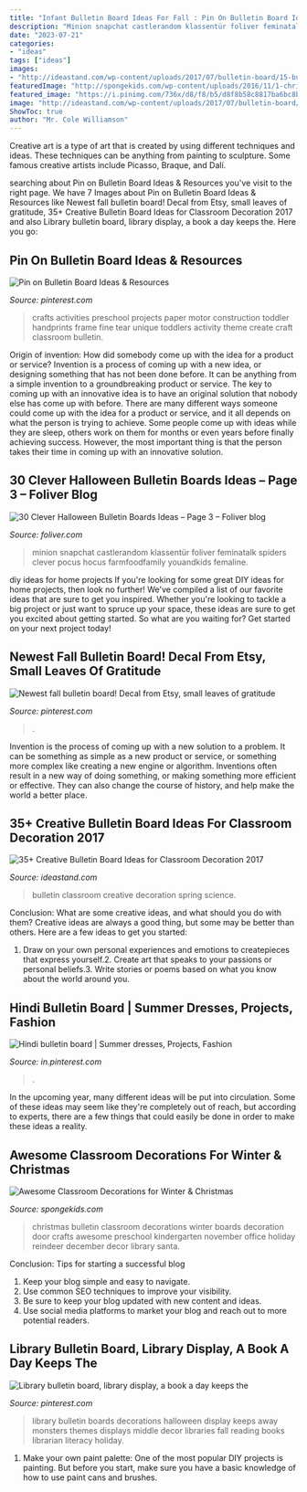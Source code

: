 ```yaml
---
title: "Infant Bulletin Board Ideas For Fall : Pin On Bulletin Board Ideas &amp; Resources"
description: "Minion snapchat castlerandom klassentür foliver feminatalk spiders clever pocus hocus farmfoodfamily youandkids femaline"
date: "2023-07-21"
categories:
- "ideas"
tags: ["ideas"]
images:
- "http://ideastand.com/wp-content/uploads/2017/07/bulletin-board/15-bulletin-board-ideas-for-classroom.jpg"
featuredImage: "http://spongekids.com/wp-content/uploads/2016/11/1-christmas-bulletin-board-ideas-thumb.jpg"
featured_image: "https://i.pinimg.com/736x/d8/f8/b5/d8f8b58c8817ba6bc8b5933286508359--bulletin-boards-grace.jpg"
image: "http://ideastand.com/wp-content/uploads/2017/07/bulletin-board/15-bulletin-board-ideas-for-classroom.jpg"
ShowToc: true
author: "Mr. Cole Williamson"
---
```



Creative art is a type of art that is created by using different techniques and ideas. These techniques can be anything from painting to sculpture. Some famous creative artists include Picasso, Braque, and Dalí.

	

		
searching about Pin on Bulletin Board Ideas &amp; Resources you've visit to the right page. We have 7 Images about Pin on Bulletin Board Ideas &amp; Resources like Newest fall bulletin board! Decal from Etsy, small leaves of gratitude, 35+ Creative Bulletin Board Ideas for Classroom Decoration 2017 and also Library bulletin board, library display, a book a day keeps the. Here you go:
		
    
## Pin On Bulletin Board Ideas &amp; Resources

<img loading=lazy src="https://i.pinimg.com/736x/67/03/f2/6703f2037cc562f0afc5b8342d8218e5.jpg" onerror="this.onerror=null;this.src='https://tse4.mm.bing.net/th?id=OIP.CGsdvnsQjmk54sL9WOsQuAHaJ3&amp;pid=15.1';" alt="Pin on Bulletin Board Ideas &amp; Resources">

_Source: pinterest.com_

>crafts activities preschool projects paper motor construction toddler handprints frame fine tear unique toddlers activity theme create craft classroom bulletin. 

	

Origin of invention: How did somebody come up with the idea for a product or service?
Invention is a process of coming up with a new idea, or designing something that has not been done before. It can be anything from a simple invention to a groundbreaking product or service. The key to coming up with an innovative idea is to have an original solution that nobody else has come up with before. There are many different ways someone could come up with the idea for a product or service, and it all depends on what the person is trying to achieve. Some people come up with ideas while they are sleep, others work on them for months or even years before finally achieving success. However, the most important thing is that the person takes their time in coming up with an innovative solution.

    
## 30 Clever Halloween Bulletin Boards Ideas – Page 3 – Foliver Blog

<img loading=lazy src="http://www.foliver.com/wp-content/uploads/2019/10/3-Halloween-Spider-bulletin-board.jpg" onerror="this.onerror=null;this.src='https://tse1.mm.bing.net/th?id=OIP.bOFtzZNKXiio5c6rCt1uuQHaNN&amp;pid=15.1';" alt="30 Clever Halloween Bulletin Boards Ideas – Page 3 – Foliver blog">

_Source: foliver.com_

>minion snapchat castlerandom klassentür foliver feminatalk spiders clever pocus hocus farmfoodfamily youandkids femaline. 

	

diy ideas for home projects
If you're looking for some great DIY ideas for home projects, then look no further! We've compiled a list of our favorite ideas that are sure to get you inspired.
Whether you're looking to tackle a big project or just want to spruce up your space, these ideas are sure to get you excited about getting started. So what are you waiting for? Get started on your next project today!

    
## Newest Fall Bulletin Board! Decal From Etsy, Small Leaves Of Gratitude

<img loading=lazy src="https://i.pinimg.com/736x/72/86/6a/72866af20bcb486512d5ebd22dc2db37.jpg" onerror="this.onerror=null;this.src='https://tse2.mm.bing.net/th?id=OIP.p7aR2F4d5pqgr5sTOU17XwHaJ3&amp;pid=15.1';" alt="Newest fall bulletin board! Decal from Etsy, small leaves of gratitude">

_Source: pinterest.com_

>. 

	

Invention is the process of coming up with a new solution to a problem. It can be something as simple as a new product or service, or something more complex like creating a new engine or algorithm. Inventions often result in a new way of doing something, or making something more efficient or effective. They can also change the course of history, and help make the world a better place.

    
## 35+ Creative Bulletin Board Ideas For Classroom Decoration 2017

<img loading=lazy src="http://ideastand.com/wp-content/uploads/2017/07/bulletin-board/15-bulletin-board-ideas-for-classroom.jpg" onerror="this.onerror=null;this.src='https://tse3.mm.bing.net/th?id=OIP.pbK8tQ7U2udN990lSJosPgHaJ4&amp;pid=15.1';" alt="35+ Creative Bulletin Board Ideas for Classroom Decoration 2017">

_Source: ideastand.com_

>bulletin classroom creative decoration spring science. 

	

Conclusion: What are some creative ideas, and what should you do with them?
Creative ideas are always a good thing, but some may be better than others. Here are a few ideas to get you started: 
1. Draw on your own personal experiences and emotions to createpieces that express yourself.2. Create art that speaks to your passions or personal beliefs.3. Write stories or poems based on what you know about the world around you.
    
## Hindi Bulletin Board | Summer Dresses, Projects, Fashion

<img loading=lazy src="https://i.pinimg.com/736x/d8/f8/b5/d8f8b58c8817ba6bc8b5933286508359--bulletin-boards-grace.jpg" onerror="this.onerror=null;this.src='https://tse3.mm.bing.net/th?id=OIP.ch5cnowJ98q4CQSCaN3oPgHaJ4&amp;pid=15.1';" alt="Hindi bulletin board | Summer dresses, Projects, Fashion">

_Source: in.pinterest.com_

>. 

	

In the upcoming year, many different ideas will be put into circulation. Some of these ideas may seem like they're completely out of reach, but according to experts, there are a few things that could easily be done in order to make these ideas a reality.

    
## Awesome Classroom Decorations For Winter &amp; Christmas

<img loading=lazy src="http://spongekids.com/wp-content/uploads/2016/11/1-christmas-bulletin-board-ideas-thumb.jpg" onerror="this.onerror=null;this.src='https://tse4.mm.bing.net/th?id=OIP.1HnqEbdO0079Kp5W_cLmEQHaHa&amp;pid=15.1';" alt="Awesome Classroom Decorations for Winter &amp; Christmas">

_Source: spongekids.com_

>christmas bulletin classroom decorations winter boards decoration door crafts awesome preschool kindergarten november office holiday reindeer december decor library santa. 

	

Conclusion: Tips for starting a successful blog
1. Keep your blog simple and easy to navigate.
2. Use common SEO techniques to improve your visibility.
3. Be sure to keep your blog updated with new content and ideas.
4. Use social media platforms to market your blog and reach out to more potential readers.

    
## Library Bulletin Board, Library Display, A Book A Day Keeps The

<img loading=lazy src="https://i.pinimg.com/originals/ec/b6/45/ecb6454ba03390942ffbadd9665461ef.jpg" onerror="this.onerror=null;this.src='https://tse1.mm.bing.net/th?id=OIP.0Ow11g3vKECMSxXO10iiVwHaJ4&amp;pid=15.1';" alt="Library bulletin board, library display, a book a day keeps the">

_Source: pinterest.com_

>library bulletin boards decorations halloween display keeps away monsters themes displays middle decor libraries fall reading books librarian literacy holiday. 

	

1. Make your own paint palette: One of the most popular DIY projects is painting. But before you start, make sure you have a basic knowledge of how to use paint cans and brushes.


